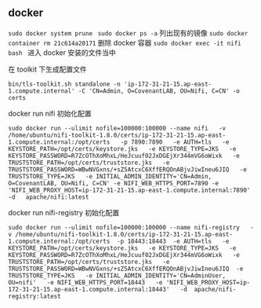 


## docker

```sudo docker system prune ``` 
``` sudo docker ps -a ``` 列出现有的镜像
```sudo docker container rm 21c614a20171``` 删除 docker 容器
```sudo docker exec -it nifi bash ``` 进入 docker 安装的文件当中


在 toolkit 下生成配置文件
```
bin/tls-toolkit.sh standalone -n 'ip-172-31-21-15.ap-east-1.compute.internal' -C 'CN=Admin, O=CovenantLAB, OU=Nifi, C=CN' -o certs
``` 

docker run nifi 初始化配置

```
sudo docker run --ulimit nofile=100000:100000 --name nifi   -v /home/ubuntu/nifi-toolkit-1.8.0/certs/ip-172-31-21-15.ap-east-1.compute.internal:/opt/certs   -p 7890:7890   -e AUTH=tls   -e KEYSTORE_PATH=/opt/certs/keystore.jks   -e KEYSTORE_TYPE=JKS   -e KEYSTORE_PASSWORD=R7ZcOThXoMhxL/HeJcuuf02JxDGEjXr344mVG6oWixk   -e TRUSTSTORE_PATH=/opt/certs/truststore.jks   -e TRUSTSTORE_PASSWORD=WBwNVGxns/+sZ5AtcxC6XffERQOnABjvJiwIneu6JIQ   -e TRUSTSTORE_TYPE=JKS   -e INITIAL_ADMIN_IDENTITY='CN=Admin, O=CovenantLAB, OU=Nifi, C=CN' -e NIFI_WEB_HTTPS_PORT=7890 -e 'NIFI_WEB_PROXY_HOST=ip-172-31-21-15.ap-east-1.compute.internal:7890'  -d   apache/nifi:latest
```

docker run nifi-registry 初始化配置

```
sudo docker run --ulimit nofile=100000:100000 --name nifi-registry   -v /home/ubuntu/nifi-toolkit-1.8.0/certs/ip-172-31-21-15.ap-east-1.compute.internal:/opt/certs  -p 18443:18443  -e AUTH=tls   -e KEYSTORE_PATH=/opt/certs/keystore.jks   -e KEYSTORE_TYPE=JKS   -e KEYSTORE_PASSWORD=R7ZcOThXoMhxL/HeJcuuf02JxDGEjXr344mVG6oWixk   -e TRUSTSTORE_PATH=/opt/certs/truststore.jks   -e TRUSTSTORE_PASSWORD=WBwNVGxns/+sZ5AtcxC6XffERQOnABjvJiwIneu6JIQ  -e TRUSTSTORE_TYPE=JKS   -e INITIAL_ADMIN_IDENTITY='CN=AdminUser, OU=nifi'   -e NIFI_WEB_HTTPS_PORT=18443   -e 'NIFI_WEB_PROXY_HOST=ip-172-31-21-15.ap-east-1.compute.internal:18443'   -d  apache/nifi-registry:latest  
  ```
  
  
